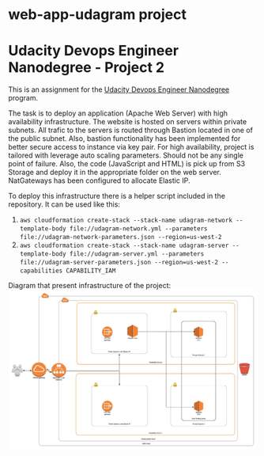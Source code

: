 # web-app-udagram project

# Udacity Devops Engineer Nanodegree - Project 2

This is an assignment for the [Udacity Devops Engineer Nanodegree](https://eu.udacity.com/course/cloud-dev-ops-nanodegree--nd9991) program.

The task is to deploy an application (Apache Web Server) with high availability infrastructure. The website is hosted on servers within private subnets. All trafic to the servers is routed through Bastion located in one of the public subnet. Also, bastion functionality has been implemented for better secure access to instance via key pair.
For high availability, project is tailored with leverage auto scaling parameters. Should not be any single point of failure.
Also, the code (JavaScript and HTML) is pick up from S3 Storage and deploy it in the appropriate folder on the web server.
NatGateways has been configured to allocate Elastic IP.

To deploy this infrastructure there is a helper script included in the repository. It can be used like this: 
1.	`aws cloudformation create-stack --stack-name udagram-network --template-body file://udagram-network.yml --parameters file://udagram-network-parameters.json --region=us-west-2`
2.	`aws cloudformation create-stack --stack-name udagram-server --template-body file://udagram-server.yml --parameters file://udagram-server-parameters.json --region=us-west-2 --capabilities CAPABILITY_IAM`


Diagram that present infrastructure of the project:
![diagram](./web-app-udagram.jpeg)